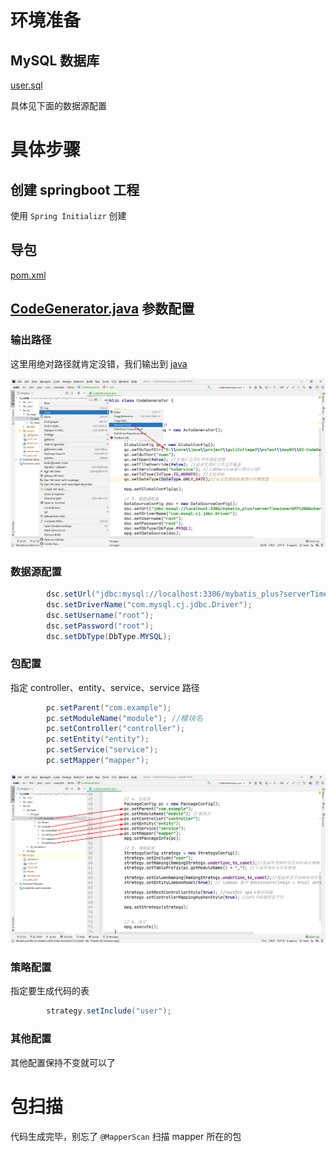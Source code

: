 # 环境准备

## MySQL 数据库

 [user.sql](data\user.sql) 

具体见下面的数据源配置

# 具体步骤

## 创建 springboot 工程

使用 `Spring Initializr` 创建

## 导包

 [pom.xml](code\pom.xml) 

##  [CodeGenerator.java](code\src\test\java\com\example\demo\CodeGenerator.java) 参数配置

### 输出路径

这里用绝对路径就肯定没错，我们输出到 [java](code/src/main/java) 

![image-20210327232323729](image/image-20210327232323729.png)

### 数据源配置

```java
        dsc.setUrl("jdbc:mysql://localhost:3306/mybatis_plus?serverTimezone=GMT%2B8&characterEncoding=utf-8");
        dsc.setDriverName("com.mysql.cj.jdbc.Driver");
        dsc.setUsername("root");
        dsc.setPassword("root");
        dsc.setDbType(DbType.MYSQL);
```

### 包配置

指定 controller、entity、service、service 路径

```java
        pc.setParent("com.example");
        pc.setModuleName("module"); //模块名
        pc.setController("controller");
        pc.setEntity("entity");
        pc.setService("service");
        pc.setMapper("mapper");
```

![image-20210327232054919](image/image-20210327232054919.png)

### 策略配置

指定要生成代码的表

```java
        strategy.setInclude("user");
```

### 其他配置

其他配置保持不变就可以了

# 包扫描

代码生成完毕，别忘了 `@MapperScan` 扫描 mapper 所在的包


